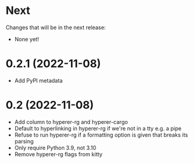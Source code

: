 Next
====
Changes that will be in the next release:

* None yet!

0.2.1 (2022-11-08)
==================
* Add PyPI metadata


0.2 (2022-11-08)
================
* Add column to hyperer-rg and hyperer-cargo
* Default to hyperlinking in hyperer-rg if we're not in a tty e.g. a pipe
* Refuse to run hyperer-rg if a formatting option is given that breaks its parsing
* Only require Python 3.9, not 3.10
* Remove hyperer-rg flags from kitty
